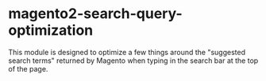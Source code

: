 # magento2-search-query-optimization
This module is designed to optimize a few things around the "suggested search terms" returned by Magento when typing in the search bar at the top of the page.
